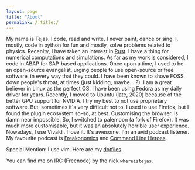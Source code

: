```yaml
---
layout: page
title: "About"
permalink: /:title:/
---
```

My name is Tejas. I code, read and write. I never paint, dance or sing. I, mostly, code in python for fun and mostly, solve problems related to physics. Recenlty, I have taken an interest in [Rust](https://github.com/whereistejas/rust-practice). I have a thing for numerical computations and simulations. As far as my work is considered, I code in ABAP for SAP-based applications. Once upon a time, I used to be an open-source evangelist, urging people to use open-source or free software, in every way that they could. I have been known to shove FOSS down people's throat, at times (just kidding, maybe... ?). I am a great believer in Linux as the perfect OS. I have been using Fedora as my daily driver for years. Recently, I moved to Ubuntu (late, 2020) because of the better GPU support for NVIDIA. I try my best to not use proprietary software. But, sometimes it's very difficult not to. I used to use Firefox, but I found the plugin ecosystem so-so, at best. Customising the browser, is damn near impossible. So, I switched to palemoon (a fork of Firefox). It was much more customisable, but it was an absolutely horrible user experience. Nowadays, I use Vivaldi. I love it. It's awesome. I'm an avid podcast listener. My favourite podcast is [Freakonomics](https://freakonomics.com/archive/) and [Command Line Heroes](https://www.redhat.com/en/command-line-heroes).

Special Mention: I use vim. Here are my [dotfiles]().

You can find me on IRC (Freenode) by the nick `whereistejas`.
